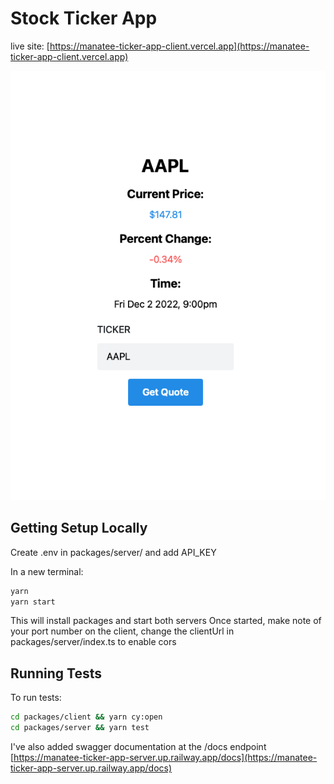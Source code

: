 # Stock Ticker App

live site: [https://manatee-ticker-app-client.vercel.app](https://manatee-ticker-app-client.vercel.app)

![Stock Ticker App](/preview.png "Stock Ticker")

## Getting Setup Locally

Create .env in packages/server/ and add API_KEY

In a new terminal:
```sh
yarn
yarn start
```
This will install packages and start both servers
Once started, make note of your port number on the client, change the clientUrl in packages/server/index.ts to enable cors

## Running Tests

To run tests:
```sh
cd packages/client && yarn cy:open
cd packages/server && yarn test
```
I've also added swagger documentation at the /docs endpoint
[https://manatee-ticker-app-server.up.railway.app/docs](https://manatee-ticker-app-server.up.railway.app/docs)
